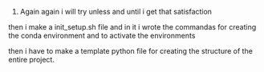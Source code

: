 1. Again again i will try unless and until i get that satisfaction


then i make a init_setup.sh file and in it i wrote the commandas for creating the conda environment and to activate the environments

then i have to make a template python file for creating the structure of the entire project.